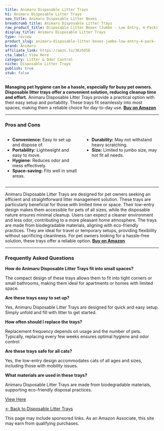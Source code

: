 ```yaml
---
title: Animaru Disposable Litter Trays
h1: Animaru Disposable Litter Trays
seo_title: Animaru Disposable Litter Boxes
breadcrumb_title: Animaru Disposable Litter Trays
raw_product_title: Disposable Litter Boxes (Jumbo - Low Entry, 4-Pack)
display_title: Animaru Disposable Litter Trays
type: review
product_slug: animaru-disposable-litter-boxes-jumbo-low-entry-4-pack-
brand: Animaru
affiliate_link: https://amzn.to/3KzhOSE
cta_label: View Here
category: Litter & Odor Control
niche: Disposable Litter Trays
publish: true
stub: false
---
```


<div id="intro" class="full-width">
  <p><strong>Managing pet hygiene can be a hassle, especially for busy pet owners. Disposable litter trays offer a convenient solution, reducing cleanup time and effort.</strong> Animaru Disposable Litter Trays provide a practical option with their easy setup and portability. These trays fit seamlessly into most spaces, making them a reliable choice for day-to-day use. <a href="https://amzn.to/3KzhOSE" rel="nofollow sponsored noopener" target="_blank"><strong>Buy on Amazon</strong></a></p>
</div>

<hr />
<h3 id="pros-cons">Pros and Cons</h3>
<div class="pc-grid" style="display:grid;grid-template-columns:1fr 1fr;gap:16px;">
  <ul>
    <li><strong>Convenience:</strong> Easy to set up and dispose of.</li>
    <li><strong>Portability:</strong> Lightweight and easy to move.</li>
    <li><strong>Hygiene:</strong> Reduces odor and mess effectively.</li>
    <li><strong>Space-saving:</strong> Fits well in small areas.</li>
  </ul>
  <ul>
    <li><strong>Durability:</strong> May not withstand heavy scratching.</li>
    <li><strong>Size:</strong> Limited to jumbo size, may not fit all needs.</li>
  </ul>
</div>
<hr />

<div class="full-width">
  <p>Animaru Disposable Litter Trays are designed for pet owners seeking an efficient and straightforward litter management solution. These trays are particularly beneficial for those with limited time or space. Their low-entry design makes them accessible for pets of all sizes, while the disposable nature ensures minimal cleanup. Users can expect a cleaner environment and less odor, contributing to a more pleasant home atmosphere. The trays are made from biodegradable materials, aligning with eco-friendly practices. They are ideal for travel or temporary setups, providing flexibility without sacrificing cleanliness. For pet owners looking for a hassle-free solution, these trays offer a reliable option. <a href="https://amzn.to/3KzhOSE" rel="nofollow sponsored noopener" target="_blank"><strong>Buy on Amazon</strong></a></p>
</div>

<hr />
<h3 id="faqs">Frequently Asked Questions</h3>

<p><strong>How do Animaru Disposable Litter Trays fit into small spaces?</strong></p>
<p>The compact design of these trays allows them to fit into tight corners or small bathrooms, making them ideal for apartments or homes with limited space.</p>

<p><strong>Are these trays easy to set up?</strong></p>
<p>Yes, Animaru Disposable Litter Trays are designed for quick and easy setup. Simply unfold and fill with litter to get started.</p>

<p><strong>How often should I replace the trays?</strong></p>
<p>Replacement frequency depends on usage and the number of pets. Typically, replacing every few weeks ensures optimal hygiene and odor control.</p>

<p><strong>Are these trays safe for all cats?</strong></p>
<p>Yes, the low-entry design accommodates cats of all ages and sizes, including those with mobility issues.</p>

<p><strong>What materials are used in these trays?</strong></p>
<p>Animaru Disposable Litter Trays are made from biodegradable materials, supporting eco-friendly disposal practices.</p>
<p><a class="btn" href="https://amzn.to/3KzhOSE" target="_blank" rel="nofollow sponsored noopener">View Here</a></p>
<p><a href="/roundups/litter-odor-control/disposable-litter-trays/">← Back to Disposable Litter Trays</a></p>
<aside class="disclosure">This page may include sponsored links. As an Amazon Associate, this site may earn from qualifying purchases.</aside>
